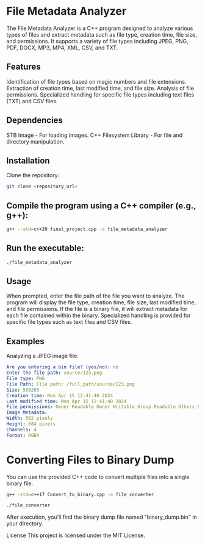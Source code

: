 # File Metadata Analyzer
The File Metadata Analyzer is a C++ program designed to analyze various types of files and extract metadata such as file type, creation time, file size, and permissions. It supports a variety of file types including JPEG, PNG, PDF, DOCX, MP3, MP4, XML, CSV, and TXT.

## Features
Identification of file types based on magic numbers and file extensions.
Extraction of creation time, last modified time, and file size.
Analysis of file permissions.
Specialized handling for specific file types including text files (TXT) and CSV files.
## Dependencies
STB Image - For loading images.
C++ Filesystem Library - For file and directory manipulation.

## Installation
Clone the repository:
```bash
git clone <repository_url>
```

## Compile the program using a C++ compiler (e.g., g++):
```bash
g++ --std=c++20 final_project.cpp -o file_metadata_analyzer
```

## Run the executable:
``` bash
./file_metadata_analyzer

```
## Usage

When prompted, enter the file path of the file you want to analyze.
The program will display the file type, creation time, file size, last modified time, and file permissions.
If the file is a binary file, it will extract metadata for each file contained within the binary.
Specialized handling is provided for specific file types such as text files and CSV files.

## Examples
Analyzing a JPEG image file:

```yaml
Are you entering a bin file? (yes/no): no
Enter the file path: source/123.png
File type: PNG
File Path: File path: /full_path/source/123.png
Size: 558265
Creation time: Mon Apr 15 12:41:40 2024
Last modified time: Mon Apr 15 12:41:40 2024
File permissions: Owner Readable Owner Writable Group Readable Others Readable 
Image Metadata:
Width: 562 pixels
Height: 684 pixels
Channels: 4
Format: RGBA
```

# Converting Files to Binary Dump
You can use the provided C++ code to convert multiple files into a single binary file. 

```bash
g++ -std=c++17 Convert_to_binary.cpp -o file_converter
```
```bash
./file_converter
```
After execution, you'll find the binary dump file named "binary_dump.bin" in your directory.





License
This project is licensed under the MIT License.
